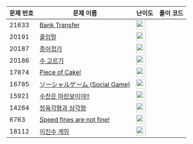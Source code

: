 | 문제 번호 | 문제 이름 | 난이도 | 풀이 코드 |
| --- | --- | --- | --- |
| 21633 | [Bank Transfer](https://www.acmicpc.net/problem/21633) | <img height="25px" width="25px=" src="https://static.solved.ac/tier_small/2.svg"/> |  |
| 20191 | [줄임말](https://www.acmicpc.net/problem/20191) | <img height="25px" width="25px=" src="https://static.solved.ac/tier_small/14.svg"/> |  |
| 20187 | [종이접기](https://www.acmicpc.net/problem/20187) | <img height="25px" width="25px=" src="https://static.solved.ac/tier_small/13.svg"/> |  |
| 20186 | [수 고르기](https://www.acmicpc.net/problem/20186) | <img height="25px" width="25px=" src="https://static.solved.ac/tier_small/8.svg"/> |  |
| 17874 | [Piece of Cake!](https://www.acmicpc.net/problem/17874) | <img height="25px" width="25px=" src="https://static.solved.ac/tier_small/2.svg"/> |  |
| 16785 | [ソーシャルゲーム (Social Game)](https://www.acmicpc.net/problem/16785) | <img height="25px" width="25px=" src="https://static.solved.ac/tier_small/2.svg"/> |  |
| 15921 | [수찬은 마린보이야!!](https://www.acmicpc.net/problem/15921) | <img height="25px" width="25px=" src="https://static.solved.ac/tier_small/2.svg"/> |  |
| 14264 | [정육각형과 삼각형](https://www.acmicpc.net/problem/14264) | <img height="25px" width="25px=" src="https://static.solved.ac/tier_small/2.svg"/> |  |
| 6763 | [Speed fines are not fine!](https://www.acmicpc.net/problem/6763) | <img height="25px" width="25px=" src="https://static.solved.ac/tier_small/2.svg"/> |  |
| 18112 | [이진수 게임](https://www.acmicpc.net/problem/18112) | <img height="25px" width="25px=" src="https://static.solved.ac/tier_small/11.svg"/> |  |

